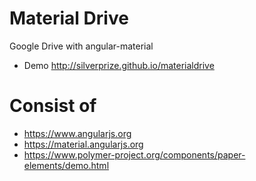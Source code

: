 Material Drive
=============
Google Drive with angular-material
- Demo http://silverprize.github.io/materialdrive

Consist of
=
- https://www.angularjs.org
- https://material.angularjs.org
- https://www.polymer-project.org/components/paper-elements/demo.html
